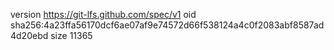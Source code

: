 version https://git-lfs.github.com/spec/v1
oid sha256:4a23ffa56170dcf6ae07af9e74572d66f538124a4c0f2083abf8587ad4d20ebd
size 11365
